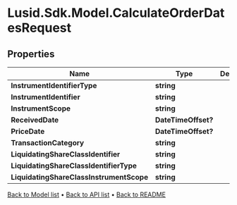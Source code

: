 # Lusid.Sdk.Model.CalculateOrderDatesRequest

## Properties

Name | Type | Description | Notes
------------ | ------------- | ------------- | -------------
**InstrumentIdentifierType** | **string** |  | 
**InstrumentIdentifier** | **string** |  | 
**InstrumentScope** | **string** |  | [optional] 
**ReceivedDate** | **DateTimeOffset?** |  | [optional] 
**PriceDate** | **DateTimeOffset?** |  | [optional] 
**TransactionCategory** | **string** |  | [optional] 
**LiquidatingShareClassIdentifier** | **string** |  | [optional] 
**LiquidatingShareClassIdentifierType** | **string** |  | [optional] 
**LiquidatingShareClassInstrumentScope** | **string** |  | [optional] 

[Back to Model list](../README.md#documentation-for-models) &#8226; [Back to API list](../README.md#documentation-for-api-endpoints) &#8226; [Back to README](../README.md)

